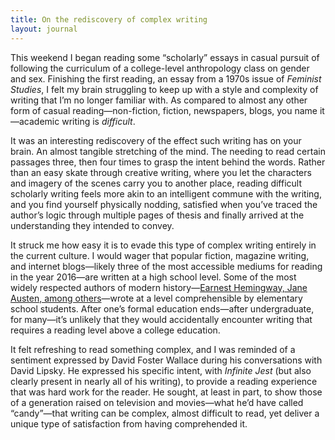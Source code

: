 ```yaml
---
title: On the rediscovery of complex writing
layout: journal
---
```


This weekend I began reading some “scholarly” essays in casual pursuit of
following the curriculum of a college-level anthropology class on gender and
sex. Finishing the first reading, an essay from a 1970s issue of _Feminist
Studies_, I felt my brain struggling to keep up with a style and complexity of
writing that I’m no longer familiar with. As compared to almost any other form
of casual reading—non-fiction, fiction, newspapers, blogs, you name it—academic
writing is _difficult_.

It was an interesting rediscovery of the effect such writing has on your brain.
An almost tangible stretching of the mind. The needing to read certain passages
three, then four times to grasp the intent behind the words. Rather than an easy
skate through creative writing, where you let the characters and imagery of the
scenes carry you to another place, reading difficult scholarly writing feels
more akin to an intelligent commune with the writing, and you find yourself
physically nodding, satisfied when you’ve traced the author’s logic through
multiple pages of thesis and finally arrived at the understanding they intended
to convey.

It struck me how easy it is to evade this type of complex writing entirely in
the current culture. I would wager that popular fiction, magazine writing, and
internet blogs—likely three of the most accessible mediums for reading in the
year 2016—are written at a high school level. Some of the most widely respected
authors of modern history—[Earnest Hemingway, Jane Austen, among
others](https://contently.com/strategist/2015/01/28/this-surprising-reading-level-analysis-will-change-the-way-you-write/)—wrote
at a level comprehensible by elementary school students. After one’s formal
education ends—after undergraduate, for many—it’s unlikely that they would
accidentally encounter writing that requires a reading level above a college
education.

It felt refreshing to read something complex, and I was reminded of a sentiment
expressed by David Foster Wallace during his conversations with David Lipsky. He
expressed his specific intent, with _Infinite Jest_ (but also clearly present in
nearly all of his writing), to provide a reading experience that was hard work
for the reader. He sought, at least in part, to show those of a generation
raised on television and movies—what he’d have called “candy”—that writing can
be complex, almost difficult to read, yet deliver a unique type of satisfaction
from having comprehended it.
